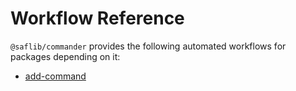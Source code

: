 # Workflow Reference

`@saflib/commander` provides the following automated workflows for packages depending on it:

- [add-command](./add-command.md)
